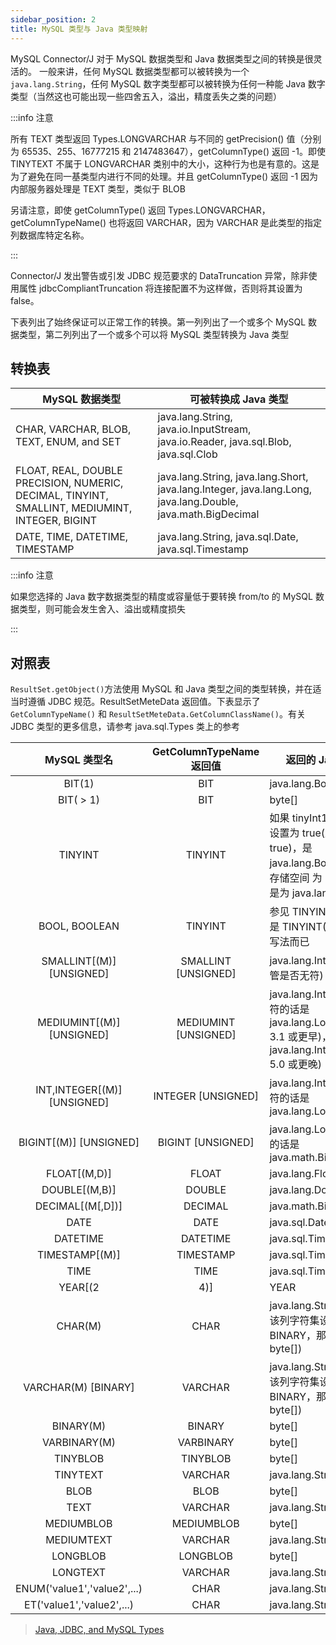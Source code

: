 ```yaml
---
sidebar_position: 2
title: MySQL 类型与 Java 类型映射
---
```


MySQL Connector/J 对于 MySQL 数据类型和 Java 数据类型之间的转换是很灵活的。
一般来讲，任何 MySQL 数据类型都可以被转换为一个 `java.lang.String`，任何 MySQL 数字类型都可以被转换为任何一种能 Java 数字类型（当然这也可能出现一些四舍五入，溢出，精度丢失之类的问题）

:::info 注意

所有 TEXT 类型返回 Types.LONGVARCHAR 与不同的 getPrecision() 值（分别为 65535、255、16777215 和 2147483647），getColumnType() 返回 -1。即使 TINYTEXT 不属于 LONGVARCHAR 类别中的大小，这种行为也是有意的。这是为了避免在同一基类型内进行不同的处理。并且 getColumnType() 返回 -1 因为内部服务器处理是 TEXT 类型，类似于 BLOB

另请注意，即使 getColumnType() 返回 Types.LONGVARCHAR，getColumnTypeName() 也将返回 VARCHAR，因为 VARCHAR 是此类型的指定列数据库特定名称。

:::

Connector/J 发出警告或引发 JDBC 规范要求的 DataTruncation 异常，除非使用属性 jdbcCompliantTruncation 将连接配置不为这样做，否则将其设置为 false。

下表列出了始终保证可以正常工作的转换。第一列列出了一个或多个 MySQL 数据类型，第二列列出了一个或多个可以将 MySQL 类型转换为 Java 类型

## 转换表

| MySQL 数据类型                                                                      | 可被转换成 Java 类型                                                                                         |
|------------------------------------------------------------------------------------------------| ---------------------------------------------------------------------------------------|
| CHAR, VARCHAR, BLOB, TEXT, ENUM, and SET                                                       | java.lang.String, java.io.InputStream, java.io.Reader, java.sql.Blob, java.sql.Clob                          |
| FLOAT, REAL, DOUBLE PRECISION, NUMERIC, DECIMAL, TINYINT, SMALLINT, MEDIUMINT, INTEGER, BIGINT | java.lang.String, java.lang.Short, java.lang.Integer, java.lang.Long, java.lang.Double, java.math.BigDecimal |
| DATE, TIME, DATETIME, TIMESTAMP                                                                | java.lang.String, java.sql.Date, java.sql.Timestamp                                                          |

:::info 注意

如果您选择的 Java 数字数据类型的精度或容量低于要转换 from/to 的 MySQL 数据类型，则可能会发生舍入、溢出或精度损失

:::

## 对照表

`ResultSet.getObject()`方法使用 MySQL 和 Java 类型之间的类型转换，并在适当时遵循 JDBC 规范。ResultSetMeteData 返回值。下表显示了 `GetColumnTypeName()` 和 `ResultSetMeteData.GetColumnClassName()`。有关 JDBC 类型的更多信息，请参考 java.sql.Types 类上的参考

|        MySQL 类型名         | GetColumnTypeName返回值 | 返回的 Java 类                                                                                                |
|:---------------------------:|:-----------------------:|---------------------------------------------------------------------------------------------------------------|
|           BIT(1)            |           BIT           | java.lang.Boolean                                                                                             |
|          BIT( > 1)          |           BIT           | byte[]                                                                                                        |
|           TINYINT           |         TINYINT         | 如果 tinyInt1isBit 配置设置为 true(默认为 true)，是 java.lang.Boolean，存储空间 为 1；否则是为 java.lang.Integer |
|        BOOL, BOOLEAN        |         TINYINT         | 参见 TINYINT。这些是 TINYINT(1) 另一种写法而已                                                                 |
|  SMALLINT[(M)] [UNSIGNED]   |   SMALLINT [UNSIGNED]   | java.lang.Integer(不管是否无符)                                                                               |
|  MEDIUMINT[(M)] [UNSIGNED]  |  MEDIUMINT [UNSIGNED]   | java.lang.Integer；无符的话是 java.lang.Long(C/J 3.1 或更早)，或者 java.lang.Integer(C/J 5.0 或更晚)            |
| INT,INTEGER[(M)] [UNSIGNED] |   INTEGER [UNSIGNED]    | java.lang.Integer；无符的话是 java.lang.Long                                                                   |
|   BIGINT[(M)] [UNSIGNED]    |    BIGINT [UNSIGNED]    | java.lang.Long；无符的话是 java.math.BigInteger                                                                |
|        FLOAT[(M,D)]         |          FLOAT          | java.lang.Float                                                                                               |
|        DOUBLE[(M,B)]        |         DOUBLE          | java.lang.Double                                                                                              |
|      DECIMAL[(M[,D])]       |         DECIMAL         | java.math.BigDecimal                                                                                          |
|            DATE             |          DATE           | java.sql.Date                                                                                                 |
|          DATETIME           |        DATETIME         | java.sql.Timestamp                                                                                            |
|       TIMESTAMP[(M)]        |        TIMESTAMP        | java.sql.Timestamp                                                                                            |
|            TIME             |          TIME           | java.sql.Time                                                                                                 |
|  YEAR[(2|4)] |   YEAR |   如果 yearIsDateType  配置设置为 false，返回的对象类型为 java.sql.Short；如果设置为 true(默认为 true)，返回的对象类型是 java.sql.Date，其具体时间是为一月一日零时零分 |
|  CHAR(M)  |   CHAR |   java.lang.String(除非该列字符集设置为 BINARY，那样返回 byte[]) |
|  VARCHAR(M) [BINARY]  |   VARCHAR |   java.lang.String(除非该列字符集设置为 BINARY，那样返回 byte[]) |
|  BINARY(M)  |   BINARY |   byte[] |
|  VARBINARY(M) |   VARBINARY |   byte[] |
|  TINYBLOB |   TINYBLOB |   byte[] |
|  TINYTEXT  |   VARCHAR |   java.lang.String |
|  BLOB  |   BLOB |   byte[] |
|  TEXT  |   VARCHAR |   java.lang.String |
|  MEDIUMBLOB  |   MEDIUMBLOB |   byte[] |
|  MEDIUMTEXT  |   VARCHAR |   java.lang.String |
|  LONGBLOB  |   LONGBLOB |   byte[] |
|  LONGTEXT  |   VARCHAR |   java.lang.String |
|  ENUM('value1','value2',...)  |   CHAR |   java.lang.String |
|  ET('value1','value2',...)  |   CHAR |   java.lang.String |

>[Java, JDBC, and MySQL Types](https://dev.mysql.com/doc/connector-j/8.0/en/connector-j-reference-type-conversions.html)

